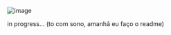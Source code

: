![image](https://github.com/Themeuz/hbo-project-html/assets/136213492/7423f0a4-7068-4bc3-80c6-195470900f6c)

in progress... (to com sono, amanhã eu faço o readme)
